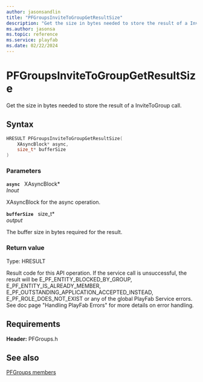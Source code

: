 ```yaml
---
author: jasonsandlin
title: "PFGroupsInviteToGroupGetResultSize"
description: "Get the size in bytes needed to store the result of a InviteToGroup call."
ms.author: jasonsa
ms.topic: reference
ms.service: playfab
ms.date: 02/22/2024
---
```


# PFGroupsInviteToGroupGetResultSize  

Get the size in bytes needed to store the result of a InviteToGroup call.  

## Syntax  
  
```cpp
HRESULT PFGroupsInviteToGroupGetResultSize(  
    XAsyncBlock* async,  
    size_t* bufferSize  
)  
```  
  
### Parameters  
  
**`async`** &nbsp; XAsyncBlock*  
*_Inout_*  
  
XAsyncBlock for the async operation.  
  
**`bufferSize`** &nbsp; size_t*  
*output*  
  
The buffer size in bytes required for the result.  
  
  
### Return value
Type: HRESULT
  
Result code for this API operation. If the service call is unsuccessful, the result will be E_PF_ENTITY_BLOCKED_BY_GROUP, E_PF_ENTITY_IS_ALREADY_MEMBER, E_PF_OUTSTANDING_APPLICATION_ACCEPTED_INSTEAD, E_PF_ROLE_DOES_NOT_EXIST or any of the global PlayFab Service errors. See doc page "Handling PlayFab Errors" for more details on error handling.
  
  
## Requirements  
  
**Header:** PFGroups.h
  
## See also  
[PFGroups members](../pfgroups_members.md)  

  
  
